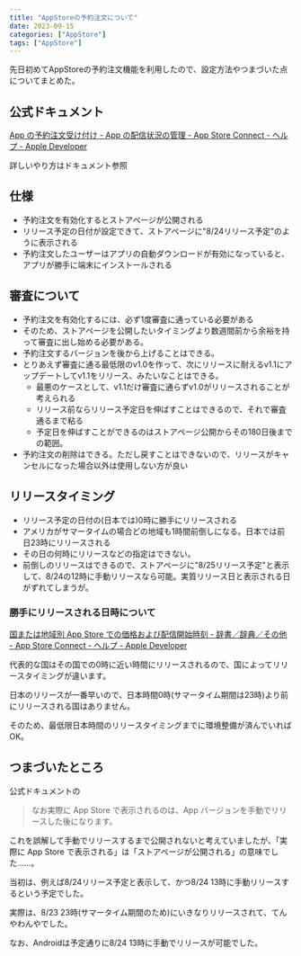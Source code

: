 ```yaml
---
title: "AppStoreの予約注文について"
date: 2023-09-15
categories: ["AppStore"]
tags: ["AppStore"]
---
```


先日初めてAppStoreの予約注文機能を利用したので、設定方法やつまづいた点についてまとめた。

## 公式ドキュメント

[App の予約注文受け付け - App の配信状況の管理 - App Store Connect - ヘルプ - Apple Developer](https://developer.apple.com/jp/help/app-store-connect/manage-your-apps-availability/publish-for-pre-order/)

詳しいやり方はドキュメント参照

## 仕様

* 予約注文を有効化するとストアページが公開される
* リリース予定の日付が設定できて、ストアページに"8/24リリース予定"のように表示される
* 予約注文したユーザーはアプリの自動ダウンロードが有効になっていると、アプリが勝手に端末にインストールされる

## 審査について

* 予約注文を有効化するには、必ず1度審査に通っている必要がある
* そのため、ストアページを公開したいタイミングより数週間前から余裕を持って審査に出し始める必要がある。
* 予約注文するバージョンを後から上げることはできる。
* とりあえず審査に通る最低限のv1.0を作って、次にリリースに耐えるv1.1にアップデートしてv1.1をリリース、みたいなことはできる。
  * 最悪のケースとして、v1.1だけ審査に通らずv1.0がリリースされることが考えられる
  * リリース前ならリリース予定日を伸ばすことはできるので、それで審査通るまで粘る
  * 予定日を伸ばすことができるのはストアページ公開からその180日後までの範囲。
* 予約注文の削除はできる。ただし戻すことはできないので、リリースがキャンセルになった場合以外は使用しない方が良い

## リリースタイミング

* リリース予定の日付の(日本では)0時に勝手にリリースされる
* アメリカがサマータイムの場合どの地域も1時間前倒しになる。日本では前日23時にリリースされる
* その日の何時にリリースなどの指定はできない。
* 前倒しのリリースはできるので、ストアページに"8/25リリース予定"と表示して、8/24の12時に手動リリースなら可能。実質リリース日と表示される日がずれてしまうが。

### 勝手にリリースされる日時について

[国または地域別 App Store での価格および配信開始時刻  - 辞書／辞典／その他 - App Store Connect - ヘルプ - Apple Developer](https://developer.apple.com/jp/help/app-store-connect/reference/app-store-pricing-and-availability-start-times-by-country-or-region)

代表的な国はその国での0時に近い時間にリリースされるので、国によってリリースタイミングが違います。

日本のリリースが一番早いので、日本時間0時(サマータイム期間は23時)より前にリリースされる国はありません。

そのため、最低限日本時間のリリースタイミングまでに環境整備が済んでいればOK。

## つまづいたところ

公式ドキュメントの
> なお実際に App Store で表示されるのは、App バージョンを手動でリリースした後になります。

これを誤解して手動でリリースするまで公開されないと考えていましたが、「実際に App Store で表示される」は「ストアページが公開される」の意味でした……。

当初は、例えば8/24リリース予定と表示して、かつ8/24 13時に手動リリースするという予定でした。

実際は、8/23 23時(サマータイム期間のため)にいきなりリリースされて、てんやわんやでした。

なお、Androidは予定通りに8/24 13時に手動でリリースが可能でした。
